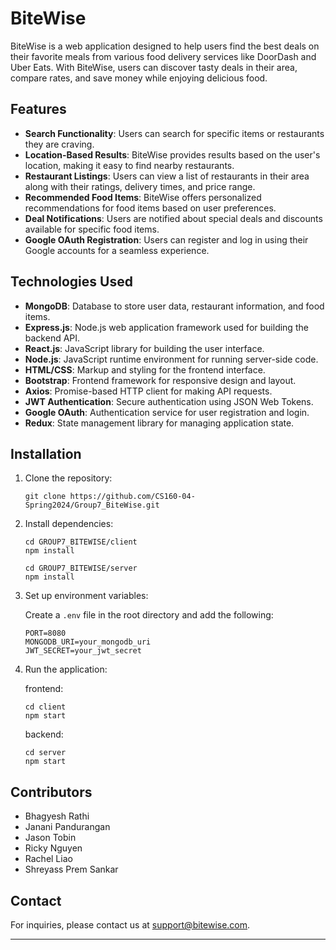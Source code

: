 # BiteWise

BiteWise is a web application designed to help users find the best deals on their favorite meals from various food delivery services like DoorDash and Uber Eats. With BiteWise, users can discover tasty deals in their area, compare rates, and save money while enjoying delicious food.

## Features

- **Search Functionality**: Users can search for specific items or restaurants they are craving.
- **Location-Based Results**: BiteWise provides results based on the user's location, making it easy to find nearby restaurants.
- **Restaurant Listings**: Users can view a list of restaurants in their area along with their ratings, delivery times, and price range.
- **Recommended Food Items**: BiteWise offers personalized recommendations for food items based on user preferences.
- **Deal Notifications**: Users are notified about special deals and discounts available for specific food items.
- **Google OAuth Registration**: Users can register and log in using their Google accounts for a seamless experience.

## Technologies Used

- **MongoDB**: Database to store user data, restaurant information, and food items.
- **Express.js**: Node.js web application framework used for building the backend API.
- **React.js**: JavaScript library for building the user interface.
- **Node.js**: JavaScript runtime environment for running server-side code.
- **HTML/CSS**: Markup and styling for the frontend interface.
- **Bootstrap**: Frontend framework for responsive design and layout.
- **Axios**: Promise-based HTTP client for making API requests.
- **JWT Authentication**: Secure authentication using JSON Web Tokens.
- **Google OAuth**: Authentication service for user registration and login.
- **Redux**: State management library for managing application state.

## Installation

1. Clone the repository:

   ```
   git clone https://github.com/CS160-04-Spring2024/Group7_BiteWise.git
   ```

2. Install dependencies:

   ```
   cd GROUP7_BITEWISE/client
   npm install

   cd GROUP7_BITEWISE/server
   npm install
   ```

3. Set up environment variables:

   Create a `.env` file in the root directory and add the following:

   ```
   PORT=8080
   MONGODB_URI=your_mongodb_uri
   JWT_SECRET=your_jwt_secret
   ```

4. Run the application:

   frontend:
   ```
   cd client
   npm start
   ```

   backend:
   ```
   cd server
   npm start
   ```

## Contributors

- Bhagyesh Rathi
- Janani Pandurangan
- Jason Tobin 
- Ricky Nguyen
- Rachel Liao
- Shreyass Prem Sankar

## Contact

For inquiries, please contact us at support@bitewise.com.

---
